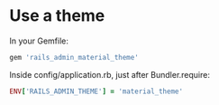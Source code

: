 
[preview]: http://i.imgur.com/JBIUOOl.png

# Use a theme

In your Gemfile:

```ruby
gem 'rails_admin_material_theme'
```

Inside config/application.rb, just after Bundler.require:

```ruby
ENV['RAILS_ADMIN_THEME'] = 'material_theme'
```